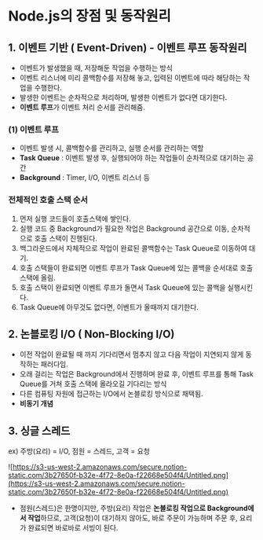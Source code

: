 # Node.js의 장점 및 동작원리

## **1. 이벤트 기반 ( Event-Driven) - 이벤트 루프 동작원리**

- 이벤트가 발생했을 때, 저장해둔 작업을 수행하는 방식
- 이벤트 리스너에 미리 콜백함수를 저장해 놓고, 입력된 이벤트에 따라 해당하는 작업을 수행한다.
- 발생한 이벤트는 순차적으로 처리하며, 발생한 이벤트가 없다면 대기한다.
- **이벤트 루프**가 이벤트 처리 순서를 관리해줌.

### (1) 이벤트 루프

- 이벤트 발생 시, 콜백함수를 관리하고, 실행 순서를 관리하는 역할
- **Task Queue** : 이벤트 발생 후, 실행되어야 하는 작업들이 순차적으로 대기하는 공간
- **Background** : Timer, I/O, 이벤트 리스너 등

### 전체적인 호출 스택 순서

1. 먼저 실행 코드들이 호출스택에 쌓인다.
2. 실행 코드 중 Background가 필요한 작업은 Background 공간으로 이동, 순차적으로 호출 스택이 진행된다.
3. 백그라운드에서 자체적으로 작업이 완료된 콜백함수는 Task Queue로 이동하여 대기.
4. 호출 스택들이 완료되면 이벤트 루프가 Task Queue에 있는 콜백을 순서대로 호출 스택에 올림.
5. 호출 스택이 완료되면 이벤트 루프가 돌면서 Task Queue에 있는 콜백을 실행시킨다.
6. Task Queue에 아무것도 없다면, 이벤트가 올때까지 대기한다.

## **2. 논블로킹 I/O ( Non-Blocking I/O)**

- 이전 작업이 완료될 때 까지 기다리면서 멈추지 않고 다음 작업이 지연되지 않게 동작하는 패러다임.
- 오래 걸리는 작업은 Background에서 진행하며 완료 후, 이벤트 루프를 통해 Task Queue를 거쳐 호출 스택에 올라오길 기다리는 방식
- 다른 컴퓨팅 자원에 접근하는 I/O에서 논블로킹 방식으로 채택됨.
- **비동기 개념**

## **3. 싱글 스레드**

ex) 주방(요리) = I/O, 점원 = 스레드, 고객 = 요청

![https://s3-us-west-2.amazonaws.com/secure.notion-static.com/3b27650f-b32e-4f72-8e0a-f22668e504f4/Untitled.png](https://s3-us-west-2.amazonaws.com/secure.notion-static.com/3b27650f-b32e-4f72-8e0a-f22668e504f4/Untitled.png)

- 점원(스레드)은 한명이지만, 주방(요리) 작업은 **논블로킹 작업으로 Background에서 작업**하므로, 고객(요청)이 대기하지 않아도, 바로 주문이 가능하며 주문 후, 요리가 완료되면 바로바로 서빙이 된다.
